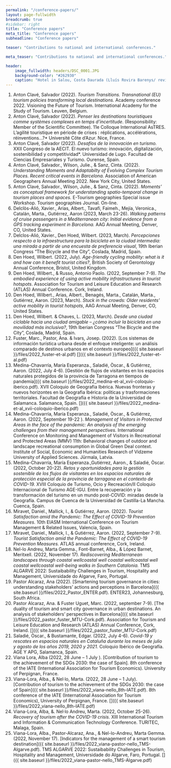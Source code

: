 ```yaml
---
permalink: "/conference-papers/"
layout: page-fullwidth
breadcrumb: true
#sidebar: right
title: "Conference papers"
meta_title: "Conference papers"
subheadline: "Conference papers"

teaser: "Contributions to national and international conferences." 

meta_teaser: "Contributions to national and international conferences."

header:
    image_fullwidth: headers/DSC_0001.JPG
    background-color: "#262930"
    caption: "Hotel in Salou, Costa Daurada (Lluís Rovira Barenys/ revistacambrils.cat)"
---
```


1. Anton Clavé, Salvador (2022). *Tourism Transitions. Transnational (EU) tourism policies transforming local destinations.* Academy conference 2022. Visioning the Future of Tourism. International Academy for the Study of Tourism. Leuven, Belgium.
3. Anton Clavé, Salvador (2022). *Penser les destinations touristiques comme systèmes complexes en temps d’incertitude*. (Responsibility: Member of the Scientific Committee). 11e Colloque International AsTRES. L’agilité touristique en période de crises : réplications, accélérations, réinventions...?* Université Côte d’Azur. Nice, France.
4. Anton Clavé, Salvador (2022). *Desafíos de la innovación en turismo.* XXII Congreso de la AECIT. El nuevo turismo: innovación, digitalización, sostenibilidad y competitividad*. Universidad de Lugo. Facultad de Ciencias Empresariales y Turismo. Ourense, Spain. 
1. Anton Clavé, Salvador., Wilson, Julie., & Sanz, Cinta. (2022). *Understanding Moments and Adaptabilty of Evolving Complex Tourism Places. Recent critical events in Barcelona.* Association of American Geographers Annual Meeting 2022. New York City, United States. 
2. Anton Clavé, Salvador., Wilson, Julie., & Sanz, Cinta. (2022). *Moments’ as conceptual framework for understanding spatio-temporal change in tourism places and spaces.* E-Tourism geographies Special issue Workshop. Tourism geographies Journal. On-line.
4. Delclòs-Alió, Xavier., Arias, Albert., Tavafi, Faimeh., Mejía, Veronica., Catalán, Marta., Gutiérrez, Aaron (2023, March 23-26). *Walking patterns of cruise passengers in a Mediterranean city: Initial evidence from a GPS tracking experiment in Barcelona.* AAG Annual Meeting, Denver, CO, United States.
5. Delclos-Alió, Xavier., Den Hoed, Wilbert. (2023, March). *Percepciones respecto a la infraestructura para la bicicleta en la ciudad intermedia: una mirada a partir de una encuesta de preferencia visual*, 19th Iberian Congress “The Bicycle and the City”, Coslada, Madrid, Spain.
3. Den Hoed, Wilbert. (2022, July). *Age-friendly cycling mobility: what is it and how can it benefit tourist cities?*, British Society of Gerontology Annual Conference, Bristol, United Kingdom.
6. Den Hoed, Wilbert., & Russo, Antonio Paolo. (2022, September 7-9). *The embodied experience of using active mobility infrastructures in tourist hotspots*. Association for Tourism and Leisure Education and Research (ATLAS) Annual Conference. Cork, Ireland.
7. Den Hoed, Wilbert., Arias, Albert., Benagés, Marta., Catalán, Marta., Gutiérrez, Aaron. (2023, March). *Stuck in the crowds: Older residents’ active mobility in tourist hotspots*, AAG Annual Meeting, Denver, CO, United States.
8. Den Hoed, Wilbert. & Chaves, L. (2023, March). *Desde una ciudad ciclable hacia una ciudad amigable – ¿cómo incluir la bicicleta en una movilidad más inclusiva?*, 19th Iberian Congress “The Bicycle and the City”, Coslada, Madrid, Spain.
9. Fuster, Marc., Pastor, Ana. & Ivars, Josep. (2022). [Los sistemas de información turística urbana desde el enfoque inteligente: un análisis comparado de destinos urbanos en el contexto europeo]({{ site.baseurl }}/files/2022_fuster-et-al.pdf) [<cite class='fa-solid fa-lg fa-file-pdf'></cite>]({{ site.baseurl }}/files/2022_fuster-et-al.pdf)
10. Medina-Chavarría, María Esperanza., Saladié, Òscar., & Gutiérrez, Aaron. (2022, July 4-6). [Gestión de flujos de visitantes en los espacios naturales protegidos de la provincia de Tarragona en tiempos de pandemia]({{ site.baseurl }}/files/2022_medina-et-al_xvii-coloquio-iberico.pdf). XVII Coloquio de Geografia Ibérica. Nuevas fronteras y nuevos horizontes en la Geografia Ibérica: políticas y trasformaciones territoriales. Facultad de Geografia e Historia de la Universidad de Salamanca. Salamanca, Spain. [<cite class='fa-solid fa-lg fa-file-pdf'></cite>]({{ site.baseurl }}/files/2022_medina-et-al_xvii-coloquio-iberico.pdf)
11. Medina-Chavarría, María Esperanza., Saladié, Òscar., & Gutiérrez, Aaron. (2022, September 19-22 ). *Management of Visitors in Protected Areas in the face of the pandemic: An analysis of the emerging challenges from their management perspectives.* International Conference on Monitoring and Management of Visitors in Recreational and Protected Areas (MMV) 11th: Behavioral changes of outdoor and landscape recreational consumption in Global Green Deal context. Institute of Social, Economic and Humanities Research of Vidzeme University of Applied Sciences. Jūrmala, Latvia.
12. Medina-Chavarría, María Esperanza.,Gutiérrez, Aaron., & Saladié, Òscar. (2022, October 20-22). *Retos y oportunidades para la gestión sostenible de los flujos de visitantes en los espacios naturales de protección especial de la provincia de tarragona en el contexto de COVID-19.* XVIII Coloquio de Turismo, Ocio y Recreación/II Coloquio Internacional de Turismo AGE-IGU. Entre la recuperación y la transformación del turismo en un mundo post-COVID: miradas desde la Geografía. Campus de Cuenca de la Universidad de Castilla-La Mancha. Cuenca, Spain.
13. Miravet, Daniel., Mallick, I., & Gutiérrez, Aaron. (2022). *Tourist Satisfaction amid the Pandemic: The Effect of COVID-19 Prevention Measures.* 10th EIASM International Conference on Tourism Management & Related Issues, Valencia, Spain.
14. Miravet, Daniel., Mallick, I., & Gutiérrez, Aaron. (2022, September 7-9). *Tourist Satisfaction amid the Pandemic: The Effect of COVID-19 Prevention Measures.* ATLAS annual conference, Cork, Ireland. 
15. Nel-lo Andreu, Marta Gemma., Font-Barnet, Alba., & López Barnet, Meritxell. (2022, November 17). *Rediscovering Mediterranean landscapes through coastal wellcoastal well coastal wellcoastal well coastal wellcoastal well-being walks in Southern Catalonia.* TMS ALGARVE 2022: Sustaibability Challenges in Tourism, Hospitality and Management, Universidade do Algarve, Faro, Portugal.
16. Pastor Alcaraz, Ana (2022). [Smartening tourism governance in cities: understanding stakeholders’ actions and perceptions in Barcelona]({{ site.baseurl }}/files/2022_Pastor_ENTER.pdf). ENTER23, Johannesburg, South Africa.
17. Pastor Alcaraz, Ana. & Fuster Uguet, Marc. (2022, september 7-9). [The duality of tourism and smart city governance in urban destinations. An analysis of stakeholders’ perspectives in Barcelona]({{ site.baseurl }}/files/2022_pastor_fuster_MTU-Cork.pdf). Association for Tourism and Leisure Education and Research (ATLAS) Annual Conference, Cork, Ireland. [<cite class='fa-solid fa-lg fa-file-pdf'></cite>]({{ site.baseurl }}/files/2022_pastor_fuster_MTU-Cork.pdf)
18. Saladié, Òscar., & Bustamante, Edgar. (2022, July 4-6). *Covid-19 y rescates en espacios naturales en Cataluña durante los meses de julio y agosto de los años 2019, 2020 y 2021.* Coloquio Ibérico de Geografía. AGE Y APG, Salamanca, Spain.
19. Viana Lora, Alba (2022, 28 June – 1 July ). [Contribution of tourism to the achievement of the SDGs 2030: the case of Spain]. 8th conference of the IATE (International Association for Tourism Economics). University of Perpignan, France.
20. Viana-Lora, Alba., & Nel·lo, Marta. (2022, 28 June – 1 July). [Contribution of tourism to the achievement of the SDGs 2030: the case of Spain]({{ site.baseurl }}/files/2022_viana-nello_8th-IATE.pdf). 8th conference of the IATE (International Association for Tourism Economics), University of Perpignan, France. [<cite class='fa-solid fa-lg fa-file-pdf'></cite>]({{ site.baseurl }}/files/2022_viana-nello_8th-IATE.pdf)
21. Viana-Lora, Alba, &. Nel·lo Andreu, Marta. (2022, October 25-26). *Recovery of tourism after the COVID-19 crisis.* XIII International Tourism and Information & Communication Technology Conference. TURITEC, Malaga, Spain.
22. Viana-Lora, Alba., Pastor-Alcaraz, Ana., & Nel-lo-Andreu, Marta Gemma. (2022, November 17). [Indicators for the management of a smart tourism destination]({{ site.baseurl }}/files/2022_viana-pastor-nello_TMS-Algarve.pdf). TMS ALGARVE 2022: Sustaibability Challenges in Tourism, Hospitality and Management, Universidade do Algarve, Faro, Portugal. [<cite class='fa-solid fa-lg fa-file-pdf'></cite>]({{ site.baseurl }}/files/2022_viana-pastor-nello_TMS-Algarve.pdf)


